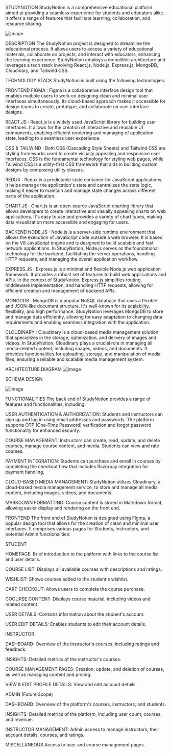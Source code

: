 STUDYNOTION
StudyNotion is a comprehensive educational platform aimed at providing a seamless experience for students and educators alike. It offers a range of features that facilitate learning, collaboration, and resource sharing.

![image](https://github.com/user-attachments/assets/aa374b3c-1bd9-4fa9-9750-41aebf560e41)


DESCRIPTION
The StudyNotion project is designed to streamline the educational process. It allows users to access a variety of educational materials, collaborate on projects, and interact with educators, enhancing the learning experience. StudyNotion employs a monolithic architecture and leverages a tech stack involving React.js, Node.js, Express.js, MongoDB, Cloudinary, and Tailwind CSS.

TECHNOLOGY STACK
StudyNotion is built using the following technologies:

FRONTEND
FIGMA : Figma is a collaborative interface design tool that enables multiple users to work on designing clean and minimal user interfaces simultaneously. Its cloud-based approach makes it accessible for design teams to create, prototype, and collaborate on user interface designs.

REACT.JS : React.js is a widely used JavaScript library for building user interfaces. It allows for the creation of interactive and reusable UI components, enabling efficient rendering and managing of application state, leading to a seamless user experience.

CSS & TAILWIND : Both CSS (Cascading Style Sheets) and Tailwind CSS are styling frameworks used to create visually appealing and responsive user interfaces. CSS is the fundamental technology for styling web pages, while Tailwind CSS is a utility-first CSS framework that aids in building custom designs by composing utility classes.

REDUX : Redux is a predictable state container for JavaScript applications. It helps manage the application's state and centralizes the state logic, making it easier to maintain and manage state changes across different parts of the application.

CHART.JS : Chart.js is an open-source JavaScript charting library that allows developers to create interactive and visually appealing charts on web applications. It's easy to use and provides a variety of chart types, making data visualization more accessible and engaging for users.

BACKEND
NODE.JS : Node.js is a server-side runtime environment that allows the execution of JavaScript code outside a web browser. It is based on the V8 JavaScript engine and is designed to build scalable and fast network applications. In StudyNotion, Node.js serves as the foundational technology for the backend, facilitating the server operations, handling HTTP requests, and managing the overall application workflow.

EXPRESS.JS : Express.js is a minimal and flexible Node.js web application framework. It provides a robust set of features to build web applications and APIs. In the context of StudyNotion, Express.js simplifies routing, middleware implementation, and handling HTTP requests, allowing for efficient creation and management of backend APIs.

MONGODB : MongoDB is a popular NoSQL database that uses a flexible and JSON-like document structure. It's well-known for its scalability, flexibility, and high performance. StudyNotion leverages MongoDB to store and manage data efficiently, allowing for easy adaptation to changing data requirements and enabling seamless integration with the application.

CLOUDINARY : Cloudinary is a cloud-based media management solution that specializes in the storage, optimization, and delivery of images and videos. In StudyNotion, Cloudinary plays a crucial role in managing all media-related content, including images, videos, and documents. It provides functionalities for uploading, storage, and manipulation of media files, ensuring a reliable and scalable media management system.

ARCHITECTURE DIAGRAM
![image](https://github.com/user-attachments/assets/68bcf643-92fd-447e-a72b-084155aa7163)

SCHEMA DESIGN

![image](https://github.com/user-attachments/assets/baa14881-eac8-4ca8-9384-5ed42b9dd876)


FUNCTIONALITIES
The back end of StudyNotion provides a range of features and functionalities, including:

USER AUTHENTICATION & AUTHORIZATION: Students and instructors can sign up and log in using email addresses and passwords. The platform supports OTP (One-Time Password) verification and forgot password functionality for enhanced security.

COURSE MANAGEMENT: Instructors can create, read, update, and delete courses, manage course content, and media. Students can view and rate courses.

PAYMENT INTEGRATION: Students can purchase and enroll in courses by completing the checkout flow that includes Razorpay integration for payment handling.

CLOUD-BASED MEDIA MANAGEMENT: StudyNotion utilizes Cloudinary, a cloud-based media management service, to store and manage all media content, including images, videos, and documents.

MARKDOWN FORMATTING: Course content is stored in Markdown format, allowing easier display and rendering on the front end.


FRONTEND
The front end of StudyNotion is designed using Figma, a popular design tool that allows for the creation of clean and minimal user interfaces. It comprises various pages for Students, Instructors, and potential Admin functionalities:

STUDENT

HOMEPAGE: Brief introduction to the platform with links to the course list and user details.

COURSE LIST: Displays all available courses with descriptions and ratings.

WISHLIST: Shows courses added to the student's wishlist.

CART CHECKOUT: Allows users to complete the course purchase.

COOURSE CONTENT: Displays course material, including videos and related content.

USER DETAILS: Contains information about the student's account.

USER EDIT DETAILS: Enables students to edit their account details.


INSTRUCTOR

DASHBOARD: Overview of the instructor's courses, including ratings and feedback.

INSIGHTS: Detailed metrics of the instructor's courses.

COURSE MANAGEMENT PAGES: Creation, update, and deletion of courses, as well as managing content and pricing.

VIEW & EDIT PROFILE DETAILS: View and edit account details.

ADMIN (Future Scope)

DASHBOARD: Overview of the platform's courses, instructors, and students.

INSIGHTS: Detailed metrics of the platform, including user count, courses, and revenue.

INSTRUCTOR MANAGEMENT: Admin access to manage instructors, their account details, courses, and ratings.

MISCELLANEOUS Access to user and course management pages.
